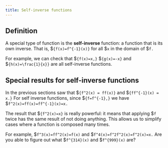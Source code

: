 ```yaml
---
title: Self-inverse functions
---
```


## Definition

A special type of function is the **self-inverse** function: a function that is
its own inverse. That is, $`{f(x)=f^{-1}(x)}` for all $`x` in the domain of
$`f.`

For example, we can check that
$`{f(x)=x,}` $`{g(x)=-x}` and
$`{h(x)=\frac{1}{x}}` are all self-inverse
functions.

## Special results for self-inverse functions

In the previous sections saw that
$`{f^2(x) = ff(x)}` and $`{ff^{-1}(x) = x.}`
For self inverse functions, since $`{f=f^{-1},}` we have
$`f^2(x)=ff(x)=ff^{-1}(x)=x.`

The result that $`{f^2(x)=x}` is really powerful: it means that applying $`f`
twice has the same result of not doing anything. This allows us to simplify
cases where a function is composed many times.

For example, $`f^3(x)=ff^2(x)=f(x)` and $`f^4(x)=f^2f^2(x)=f^2(x)=x.` Are you
able to figure out what $`f^{314}(x)` and $`f^{999}(x)` are?
